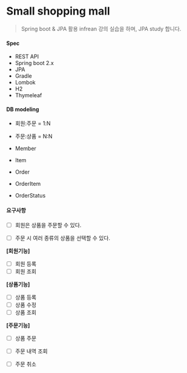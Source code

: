 # Small shopping mall
> Spring boot & JPA 활용 infrean 강의 실습을 하며, JPA study 합니다.


#### Spec 
- REST API
- Spring boot 2.x
- JPA 
- Gradle 
- Lombok
- H2  
- Thymeleaf

#### DB modeling
- 회원:주문 = 1:N
- 주문:상품 = N:N

- Member  
- Item
- Order
- OrderItem
- OrderStatus


#### 요구사항
- [ ] 회원은 상품을 주문할 수 있다.
- [ ] 주문 시 여러 종류의 상품을 선택할 수 있다.
 

__[회원기능]__
- [ ] 회원 등록
- [ ] 회원 조회
        
__[상품기능]__ 
- [ ] 상품 등록
- [ ] 상품 수정
- [ ] 상품 조회

__[주문기능]__
- [ ] 상품 주문
- [ ] 주문 내역 조회
- [ ] 주문 취소

